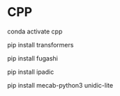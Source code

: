 # CPP

conda activate cpp

pip install transformers

pip install fugashi

pip install ipadic

pip install mecab-python3 unidic-lite

